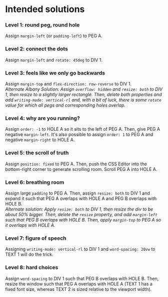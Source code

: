 # Intended solutions

### Level 1: round peg, round hole

Assign `margin-left` (or `padding-left`) to PEG A.

### Level 2: connect the dots

Assign `margin-left` and `rotate: 45deg` to DIV 1.

### Level 3: feels like we only go backwards

Assign `margin-top` and `flex-direction: row-reverse` to DIV 1.  
_Alternate Albany Solution: Assign `overflow: hidden` and `resize: both` to DIV 1, then resize to a slightly larger rectangle. Then, delete both properties and add `writing-mode: vertical-rl` and, with a bit of luck, there is some `rotate` value for which all pegs and corresponding holes overlap._

### Level 4: why are you running?

Assign `order: -1` to HOLE A so it sits to the left of PEG A. Then, give PEG A negative `margin-left`. It's also possible to assign `order: 1` to PEG A and negative `margin-right` to HOLE A.

### Level 5: the scroll of truth

Assign `position: fixed` to PEG A. Then, push the CSS Editor into the bottom-right corner to generate scrolling room. Scroll PEG A into HOLE A.

### Level 6: breathing room

Assign large `padding` to PEG A. Then, assign `resize: both` to DIV 1 and expand it such that PEG A overlaps with HOLE A and PEG B overlaps with HOLE B.  
_Alternate solution: Apply `resize: both` to DIV 1, then resize the div to be about 50% bigger. Then, delete the `resize` property, and add `margin-left` such that PEG B overlaps with HOLE B. Then, apply `margin-top` to PEG A so it overlaps with HOLE A._

### Level 7: figure of speech

Assigning `writing-mode: vertical-rl` to DIV 1 and `word-spacing: 20vw` to TEXT 1 will do the trick.

### Level 8: hard choices

Assign `word-spacing` to DIV 1 such that PEG B overlaps with HOLE B. Then, resize the window such that PEG A overlaps with HOLE A (TEXT 1 has a fixed font size, whereas TEXT 2 is sized relative to the viewport width).
